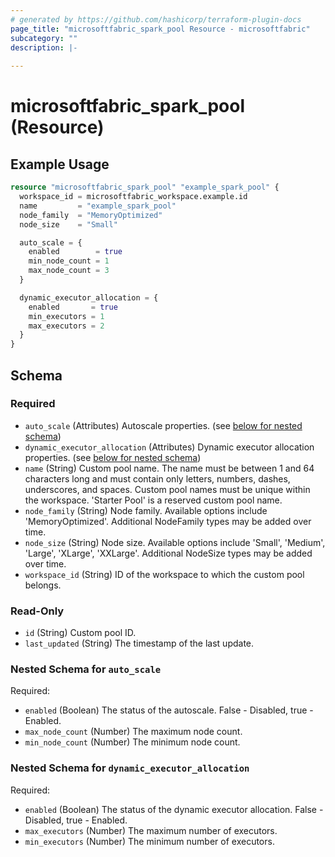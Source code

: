 ```yaml
---
# generated by https://github.com/hashicorp/terraform-plugin-docs
page_title: "microsoftfabric_spark_pool Resource - microsoftfabric"
subcategory: ""
description: |-
  
---
```


# microsoftfabric_spark_pool (Resource)



## Example Usage

```terraform
resource "microsoftfabric_spark_pool" "example_spark_pool" {
  workspace_id = microsoftfabric_workspace.example.id
  name         = "example_spark_pool"
  node_family  = "MemoryOptimized"
  node_size    = "Small"

  auto_scale = {
    enabled        = true
    min_node_count = 1
    max_node_count = 3
  }

  dynamic_executor_allocation = {
    enabled       = true
    min_executors = 1
    max_executors = 2
  }
}
```

<!-- schema generated by tfplugindocs -->
## Schema

### Required

- `auto_scale` (Attributes) Autoscale properties. (see [below for nested schema](#nestedatt--auto_scale))
- `dynamic_executor_allocation` (Attributes) Dynamic executor allocation properties. (see [below for nested schema](#nestedatt--dynamic_executor_allocation))
- `name` (String) Custom pool name. The name must be between 1 and 64 characters long and must contain only letters, numbers, dashes, underscores, and spaces. Custom pool names must be unique within the workspace. 'Starter Pool' is a reserved custom pool name.
- `node_family` (String) Node family. Available options include 'MemoryOptimized'. Additional NodeFamily types may be added over time.
- `node_size` (String) Node size. Available options include 'Small', 'Medium', 'Large', 'XLarge', 'XXLarge'. Additional NodeSize types may be added over time.
- `workspace_id` (String) ID of the workspace to which the custom pool belongs.

### Read-Only

- `id` (String) Custom pool ID.
- `last_updated` (String) The timestamp of the last update.

<a id="nestedatt--auto_scale"></a>
### Nested Schema for `auto_scale`

Required:

- `enabled` (Boolean) The status of the autoscale. False - Disabled, true - Enabled.
- `max_node_count` (Number) The maximum node count.
- `min_node_count` (Number) The minimum node count.


<a id="nestedatt--dynamic_executor_allocation"></a>
### Nested Schema for `dynamic_executor_allocation`

Required:

- `enabled` (Boolean) The status of the dynamic executor allocation. False - Disabled, true - Enabled.
- `max_executors` (Number) The maximum number of executors.
- `min_executors` (Number) The minimum number of executors.
